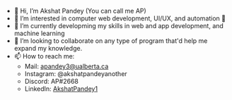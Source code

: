 - 👋 Hi, I’m Akshat Pandey (You can call me AP)
- 👀 I’m interested in computer web development, UI/UX, and automation 👀
- 🌱 I’m currently developming my skills in web and app development, and machine learning
- 💞️ I’m looking to collaborate on any type of program that'd help me expand my knowledge.
- 📫 How to reach me:
    - Mail: apandey3@ualberta.ca
    - Instagram: @akshatpandeyanother
    - Discord: AP#2668
    - LinkedIn: [AkshatPandey1](https://www.linkedin.com/in/AkshatPandey1/)
